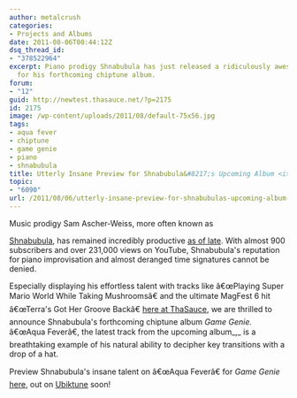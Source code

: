 ```yaml
---
author: metalcrush
categories:
- Projects and Albums
date: 2011-08-06T00:44:12Z
dsq_thread_id:
- "378522964"
excerpt: Piano prodigy Shnabubula has just released a ridiculously awesome track preview
  for his forthcoming chiptune album.
forum:
- "12"
guid: http://newtest.thasauce.net/?p=2175
id: 2175
image: /wp-content/uploads/2011/08/default-75x56.jpg
tags:
- aqua fever
- chiptune
- game genie
- piano
- shnabubula
title: Utterly Insane Preview for Shnabubula&#8217;s Upcoming Album <i>Game Genie</i>
topic:
- "6090"
url: /2011/08/06/utterly-insane-preview-for-shnabubulas-upcoming-album-game-genie/
---
```


<center>
</center>Music prodigy Sam Ascher-Weiss, more often known as 

[Shnabubula](http://www.youtube.com/user/Shnabubula), has remained incredibly productive [as of late](http://ocremix.org/forums/showthread.php?t=36120). With almost 900 subscribers and over 231,000 views on YouTube, Shnabubula's reputation for piano improvisation and almost deranged time signatures cannot be denied.

Especially displaying his effortless talent with tracks like â€œPlaying Super Mario World While Taking Mushroomsâ€ and the ultimate MagFest 6 hit â€œTerra's Got Her Groove Backâ€ [here at ThaSauce](http://remix.thasauce.net/mixer/shnabubula/), we are thrilled to announce Shnabubula's forthcoming chiptune album _Game Genie._ â€œAqua Feverâ€, the latest track from the upcoming album_,_ is a breathtaking example of his natural ability to decipher key transitions with a drop of a hat.

Preview Shnabubula's insane talent on â€œAqua Feverâ€ for _Game Genie_ [here](http://youtu.be/AiZsE7Ma5_s), out on [Ubiktune](http://www.ubiktune.org/) soon!